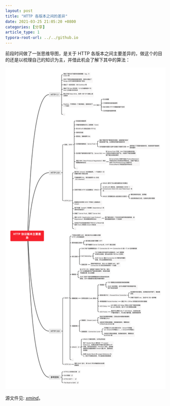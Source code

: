 ```yaml
---
layout: post
title: "HTTP 各版本之间的差异"
date: 2021-03-25 21:05:20 +0800
categories: [分享]
article_type: 1
typora-root-url: ../../github.io
---
```


前段时间做了一张思维导图，是关于 HTTP 各版本之间主要差异的，做这个的目的还是以梳理自己的知识为主，并借此机会了解下其中的算法：

![](/assets/img/http-1.png)

源文件见: *[xmind](https://github.com/zhangao0086/mind/blob/master/HTTP%20%E5%8D%8F%E8%AE%AE%E7%89%88%E6%9C%AC%E4%B8%BB%E8%A6%81%E5%B7%AE%E5%BC%82/)*。